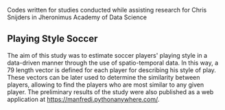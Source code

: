 Codes written for studies conducted while assisting research for Chris Snijders in Jheronimus Academy of Data Science

## Playing Style Soccer
The aim of this study was to estimate soccer players' playing style in a data-driven manner through the use of spatio-temporal data. In this way, a 79 length vector is defined for each player for describing his style of play. These vectors can be later used to determine the similarity between players, allowing to find the players who are most similar to any given player.
The preliminary results of the study were also published as a web application at https://manfredi.pythonanywhere.com/.
